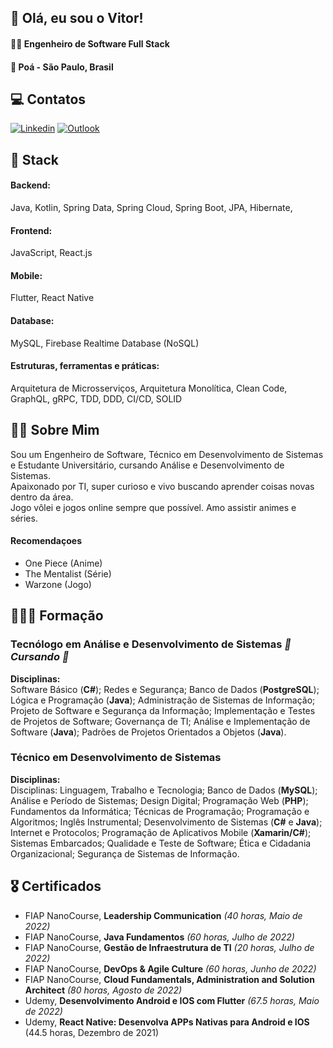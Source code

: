 ## 👋 Olá, eu sou o Vitor!

#### 👨‍💻 Engenheiro de Software Full Stack
#### 🏡 Poá - São Paulo, Brasil


## 💻 Contatos

[![Linkedin](https://img.shields.io/badge/Linkedin-0e76a8?style=for-the-badge&logo=linkedin&logoColor=white)](https://www.linkedin.com/in/vitorssb/)
[![Outlook](https://img.shields.io/badge/Microsoft_Outlook-0078D4?style=for-the-badge&logo=microsoft-outlook&logoColor=white)](mailto:dev.vitor.santos@outlook.com)

## 🚀 Stack
#### Backend:
Java, Kotlin, Spring Data, Spring Cloud, Spring Boot, JPA, Hibernate,

#### Frontend:
JavaScript, React.js

#### Mobile:
Flutter, React Native

#### Database:
MySQL, Firebase Realtime Database (NoSQL)

#### Estruturas, ferramentas e práticas:
Arquitetura de Microsserviços, Arquitetura Monolítica, Clean Code, GraphQL, gRPC, TDD, DDD, CI/CD, SOLID


## 👨🏽 Sobre Mim

Sou um Engenheiro de Software, Técnico em Desenvolvimento de Sistemas e Estudante Universitário, cursando Análise e Desenvolvimento de Sistemas.
<br>Apaixonado por TI, super curioso e vivo buscando aprender coisas novas dentro da área.
<br>Jogo vôlei e jogos online sempre que possível. Amo assistir animes e séries.

#### Recomendaçoes
* One Piece (Anime)
* The Mentalist (Série)
* Warzone (Jogo)

## 👨🏽‍🎓 Formação

### Tecnólogo em Análise e Desenvolvimento de Sistemas  *🚧 Cursando 🚧*
**Disciplinas:**
<br> Software Básico (**C#**); Redes e Segurança; Banco de Dados (**PostgreSQL**); Lógica e Programação (**Java**); Administração de Sistemas de Informação; Projeto de Software e Segurança da Informação; Implementação e Testes de Projetos de Software; Governança de TI; Análise e Implementação de Software (**Java**); Padrões de Projetos Orientados a Objetos (**Java**).

### Técnico em Desenvolvimento de Sistemas
**Disciplinas:**
<br> Disciplinas: Linguagem, Trabalho e Tecnologia; Banco de Dados (**MySQL**); Análise e Período de Sistemas; Design Digital; Programação Web (**PHP**); Fundamentos da Informática; Técnicas de Programação; Programação e Algoritmos; Inglês Instrumental; Desenvolvimento de Sistemas (**C#** e **Java**); Internet e Protocolos; Programação de Aplicativos Mobile (**Xamarin/C#**); Sistemas Embarcados; Qualidade e Teste de Software; Ética e Cidadania Organizacional; Segurança de Sistemas de Informação.

## 🎖️ Certificados
* FIAP NanoCourse, **Leadership Communication** *(40 horas, Maio de 2022)*
* FIAP NanoCourse,  **Java Fundamentos** *(60 horas, Julho de 2022)*
* FIAP NanoCourse, **Gestão de Infraestrutura de TI** *(20 horas, Julho de 2022)*
* FIAP NanoCourse, **DevOps & Agile Culture** *(60 horas, Junho de 2022)*
* FIAP NanoCourse, **Cloud Fundamentals, Administration and Solution Architect** *(80 horas, Agosto de 2022)*
* Udemy, **Desenvolvimento Android e IOS com Flutter** *(67.5 horas, Maio de 2022)*
* Udemy, **React Native: Desenvolva APPs Nativas para Android e IOS** (44.5 horas, Dezembro de 2021)
